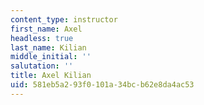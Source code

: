 ```yaml
---
content_type: instructor
first_name: Axel
headless: true
last_name: Kilian
middle_initial: ''
salutation: ''
title: Axel Kilian
uid: 581eb5a2-93f0-101a-34bc-b62e8da4ac53
---
```

